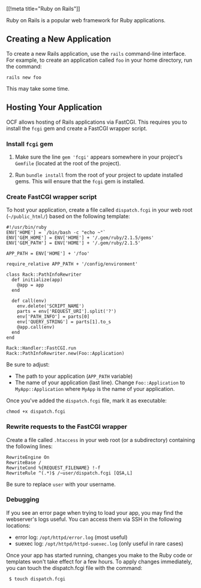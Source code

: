 [[!meta title="Ruby on Rails"]]


Ruby on Rails is a popular web framework for Ruby applications.

## Creating a New Application

To create a new Rails application, use the `rails` command-line interface. For example,
to create an application called `foo` in your home directory, run the command:

    rails new foo

This may take some time.

## Hosting Your Application

OCF allows hosting of Rails applications via FastCGI. This requires you to install the
`fcgi` gem and create a FastCGI wrapper script.

### Install `fcgi` gem

1. Make sure the line `gem 'fcgi'` appears somewhere in your project's
   `Gemfile` (located at the root of the project).

2. Run `bundle install` from the root of your project to update installed gems.
   This will ensure that the `fcgi` gem is installed.

### Create FastCGI wrapper script

To host your application, create a file called `dispatch.fcgi` in your web root
(`~/public_html/`) based on the following template:

    #!/usr/bin/ruby
    ENV['HOME'] = `/bin/bash -c "echo ~"`
    ENV['GEM_HOME'] = ENV['HOME'] + '/.gem/ruby/2.1.5/gems'
    ENV['GEM_PATH'] = ENV['HOME'] + '/.gem/ruby/2.1.5'

    APP_PATH = ENV['HOME'] + '/foo'

    require_relative APP_PATH + '/config/environment'

    class Rack::PathInfoRewriter
      def initialize(app)
        @app = app
      end

      def call(env)
        env.delete('SCRIPT_NAME')
        parts = env['REQUEST_URI'].split('?')
        env['PATH_INFO'] = parts[0]
        env['QUERY_STRING'] = parts[1].to_s
        @app.call(env)
      end
    end

    Rack::Handler::FastCGI.run Rack::PathInfoRewriter.new(Foo::Application)

Be sure to adjust:

* The path to your application (`APP_PATH` variable)
* The name of your application (last line). Change `Foo::Application` to
  `MyApp::Application` where `MyApp` is the name of your application.

Once you've added the `dispatch.fcgi` file, mark it as executable:

    chmod +x dispatch.fcgi

### Rewrite requests to the FastCGI wrapper

Create a file called `.htaccess` in your web root (or a subdirectory)
containing the following lines:

    RewriteEngine On
    RewriteBase /
    RewriteCond %{REQUEST_FILENAME} !-f
    RewriteRule ^(.*)$ /~user/dispatch.fcgi [QSA,L]

Be sure to replace `user` with your username.

### Debugging

If you see an error page when trying to load your app, you may find the
webserver's logs useful. You can access them via SSH in the following
locations:

* error log: `/opt/httpd/error.log` (most useful)
* suexec log: `/opt/httpd/httpd-suexec.log` (only useful in rare cases)

Once your app has started running, changes you make to the Ruby code or
templates won't take effect for a few hours. To apply changes immediately, you
can touch the dispatch.fcgi file with the command:

     $ touch dispatch.fcgi
